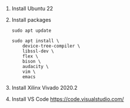 1. Install Ubuntu 22

1. Install packages
    ```
    sudo apt update

    sudo apt install \
        device-tree-compiler \
        libssl-dev \
        flex \
        bison \
        audacity \
        vim \
        emacs
    ```

1. Install Xilinx Vivado 2020.2

1. Install VS Code <https://code.visualstudio.com/>



